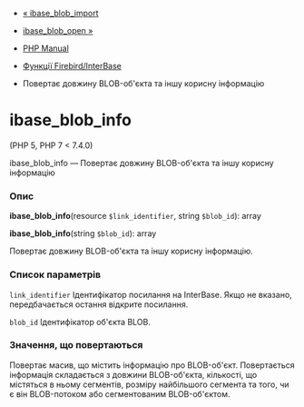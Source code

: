 - [« ibase_blob_import](function.ibase-blob-import.md)
- [ibase_blob_open »](function.ibase-blob-open.md)

- [PHP Manual](index.md)
- [Функції Firebird/InterBase](ref.ibase.md)
- Повертає довжину BLOB-об'єкта та іншу корисну інформацію

# ibase_blob_info

(PHP 5, PHP 7 \< 7.4.0)

ibase_blob_info — Повертає довжину BLOB-об'єкта та іншу корисну
інформацію

### Опис

**ibase_blob_info**(resource `$link_identifier`, string `$blob_id`):
array

**ibase_blob_info**(string `$blob_id`): array

Повертає довжину BLOB-об'єкта та іншу корисну інформацію.

### Список параметрів

`link_identifier`
Ідентифікатор посилання на InterBase. Якщо не вказано, передбачається остання
відкрите посилання.

`blob_id`
Ідентифікатор об'єкта BLOB.

### Значення, що повертаються

Повертає масив, що містить інформацію про BLOB-об'єкт. Повертається
інформація складається з довжини BLOB-об'єкта, кількості, що містяться в ньому
сегментів, розміру найбільшого сегмента та того, чи є він
BLOB-потоком або сегментованим BLOB-об'єктом.
